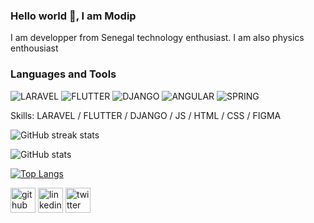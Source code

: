 ### Hello world 👋, I am Modip

I am developper from Senegal technology enthusiast.
I am also physics enthousiast

### Languages and Tools

![LARAVEL](https://img.shields.io/badge/-Laravel-090909?style-for-the-badge&logo=laravel&logoColor=FF0000)
![FLUTTER](https://img.shields.io/badge/-Flutter-090909?style-for-the-badge&logo=flutter&logoColor=47c5FB)
![DJANGO](https://img.shields.io/badge/-Django-090909?style-for-the-badge&logo=django&logoColor=008000)
![ANGULAR](https://img.shields.io/badge/-Angular-090909?style-for-the-badge&logo=angular&logoColor=FF0000)
![SPRING](https://img.shields.io/badge/-Spring-090909?style-for-the-badge&logo=spring&logoColor=90EE90)


Skills: LARAVEL / FLUTTER / DJANGO / JS / HTML / CSS / FIGMA

 
![GitHub streak stats](https://github-readme-streak-stats.herokuapp.com/?user=modip)  


![GitHub stats](https://github-readme-stats.vercel.app/api?username=modip&show_icons=true)  


[![Top Langs](https://github-readme-stats.vercel.app/api/top-langs/?username=modip)](https://github.com/anuraghazra/github-readme-stats)

[<img src='https://cdn.jsdelivr.net/npm/simple-icons@3.0.1/icons/github.svg' alt='github' height='40'>](https://github.com/modip)  [<img src='https://cdn.jsdelivr.net/npm/simple-icons@3.0.1/icons/linkedin.svg' alt='linkedin' height='40'>](https://www.linkedin.com/in/modip/)  [<img src='https://cdn.jsdelivr.net/npm/simple-icons@3.0.1/icons/twitter.svg' alt='twitter' height='40'>](https://twitter.com/@mordip6) 
